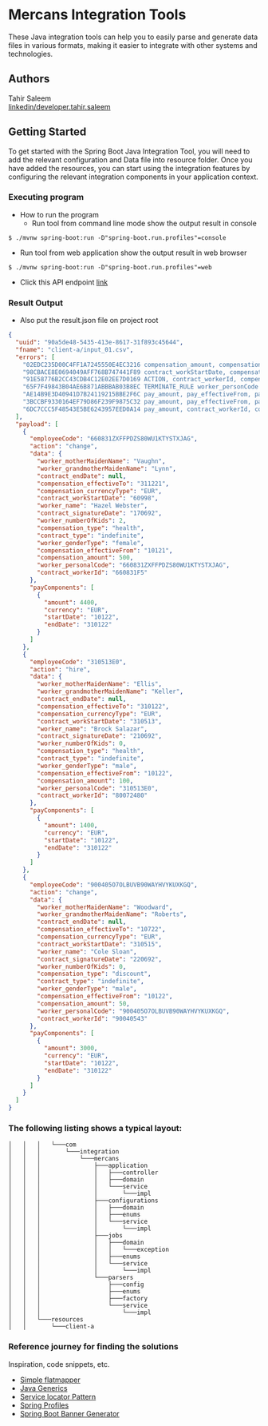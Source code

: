 # Mercans Integration Tools
These Java integration tools can help you to easily parse and generate data files in various formats, making it easier to integrate with other systems and technologies.

## Authors
Tahir Saleem  
[linkedin/developer.tahir.saleem](https://www.linkedin.com/in/developer-tahir-saleem/)

## Getting Started
To get started with the Spring Boot Java Integration Tool, you will need to add the relevant configuration and Data file into resource folder.
Once you have added the resources, you can start using the integration features by configuring the relevant integration components in your application context.
### Executing program
* How to run the program
  - Run tool from command line mode show the output result in console
```
$ ./mvnw spring-boot:run -D"spring-boot.run.profiles"=console
```
  - Run tool from web application show the output result in web browser 
```
$ ./mvnw spring-boot:run -D"spring-boot.run.profiles"=web
```
  - Click this API endpoint [link](http://localhost:8080/jobs/client-a)

### Result Output 
  - Also put the result.json file on project root
```json
{
  "uuid": "90a5de48-5435-413e-8617-31f893c45644",
  "fname": "client-a/input_01.csv",
  "errors": [
    "02EDC235D00C4FF1A7245550E4EC3216 compensation_amount, compensation_effectiveFrom, compensation_effectiveTo invalid!",
    "98CBACE8E0694049AFF768B747441F89 contract_workStartDate, compensation_amount, compensation_effectiveFrom, compensation_effectiveTo invalid!",
    "91E58776B2CC43CDB4C12E02EE7D0169 ACTION, contract_workerId, compensation_amount, compensation_effectiveFrom, compensation_effectiveTo invalid!",
    "65F7F49843B04AE6B871ABBBAB03B8EC TERMINATE_RULE worker_personCode or contract_endDate, compensation_amount, compensation_effectiveFrom, compensation_effectiveTo invalid!",
    "AE14B9E3D40941D7B24119215BBE2F6C pay_amount, pay_effectiveFrom, pay_effectiveTo, contract_workStartDate, compensation_amount, compensation_effectiveFrom, compensation_effectiveTo invalid!",
    "3BCCBF9330164EF79D86F239F9875C32 pay_amount, pay_effectiveFrom, pay_effectiveTo, compensation_amount, compensation_effectiveFrom, compensation_effectiveTo invalid!",
    "6DC7CCC5F48543E5BE6243957EED0A14 pay_amount, contract_workerId, compensation_amount, compensation_effectiveFrom, compensation_effectiveTo invalid!"
  ],
  "payload": [
    {
      "employeeCode": "660831ZXFFPDZS80WU1KTYSTXJAG",
      "action": "change",
      "data": {
        "worker_motherMaidenName": "Vaughn",
        "worker_grandmotherMaidenName": "Lynn",
        "contract_endDate": null,
        "compensation_effectiveTo": "311221",
        "compensation_currencyType": "EUR",
        "contract_workStartDate": "60998",
        "worker_name": "Hazel Webster",
        "contract_signatureDate": "170692",
        "worker_numberOfKids": 2,
        "compensation_type": "health",
        "contract_type": "indefinite",
        "worker_genderType": "female",
        "compensation_effectiveFrom": "10121",
        "compensation_amount": 500,
        "worker_personalCode": "660831ZXFFPDZS80WU1KTYSTXJAG",
        "contract_workerId": "660831F5"
      },
      "payComponents": [
        {
          "amount": 4400,
          "currency": "EUR",
          "startDate": "10122",
          "endDate": "310122"
        }
      ]
    },
    {
      "employeeCode": "310513E0",
      "action": "hire",
      "data": {
        "worker_motherMaidenName": "Ellis",
        "worker_grandmotherMaidenName": "Keller",
        "contract_endDate": null,
        "compensation_effectiveTo": "310122",
        "compensation_currencyType": "EUR",
        "contract_workStartDate": "310513",
        "worker_name": "Brock Salazar",
        "contract_signatureDate": "210692",
        "worker_numberOfKids": 0,
        "compensation_type": "health",
        "contract_type": "indefinite",
        "worker_genderType": "male",
        "compensation_effectiveFrom": "10122",
        "compensation_amount": 100,
        "worker_personalCode": "310513E0",
        "contract_workerId": "80072480"
      },
      "payComponents": [
        {
          "amount": 1400,
          "currency": "EUR",
          "startDate": "10122",
          "endDate": "310122"
        }
      ]
    },
    {
      "employeeCode": "900405O7OLBUVB90WAYHVYKUXKGQ",
      "action": "change",
      "data": {
        "worker_motherMaidenName": "Woodward",
        "worker_grandmotherMaidenName": "Roberts",
        "contract_endDate": null,
        "compensation_effectiveTo": "10722",
        "compensation_currencyType": "EUR",
        "contract_workStartDate": "310515",
        "worker_name": "Cole Sloan",
        "contract_signatureDate": "220692",
        "worker_numberOfKids": 0,
        "compensation_type": "discount",
        "contract_type": "indefinite",
        "worker_genderType": "male",
        "compensation_effectiveFrom": "10122",
        "compensation_amount": 50,
        "worker_personalCode": "900405O7OLBUVB90WAYHVYKUXKGQ",
        "contract_workerId": "90040543"
      },
      "payComponents": [
        {
          "amount": 3000,
          "currency": "EUR",
          "startDate": "10122",
          "endDate": "310122"
        }
      ]
    }
  ]
}
````
### The following listing shows a typical layout:

````text
│   │   │   └───com
│   │   │       └───integration
│   │   │           └───mercans
│   │   │               ├───application
│   │   │               │   ├───controller
│   │   │               │   ├───domain
│   │   │               │   └───service
│   │   │               │       └───impl
│   │   │               ├───configurations
│   │   │               │   ├───domain
│   │   │               │   ├───enums
│   │   │               │   └───service
│   │   │               │       └───impl
│   │   │               ├───jobs
│   │   │               │   ├───domain
│   │   │               │   │   └───exception
│   │   │               │   ├───enums
│   │   │               │   └───service
│   │   │               │       └───impl
│   │   │               └───parsers
│   │   │                   ├───config
│   │   │                   ├───enums
│   │   │                   ├───factory
│   │   │                   └───service
│   │   │                       └───impl
│   │   └───resources
│   │       └───client-a

````

### Reference journey for finding the solutions
Inspiration, code snippets, etc. 
* [Simple flatmapper](https://simpleflatmapper.org/)
* [Java Generics](https://www.baeldung.com/java-generics)
* [Service locator Pattern](https://springframework.guru/service-locator-pattern-in-spring/)
* [Spring Profiles](https://docs.spring.io/spring-boot/docs/1.0.1.RELEASE/reference/html/howto-properties-and-configuration.html)
* [Spring Boot Banner Generator](https://devops.datenkollektiv.de/banner.txt/index.html)
  